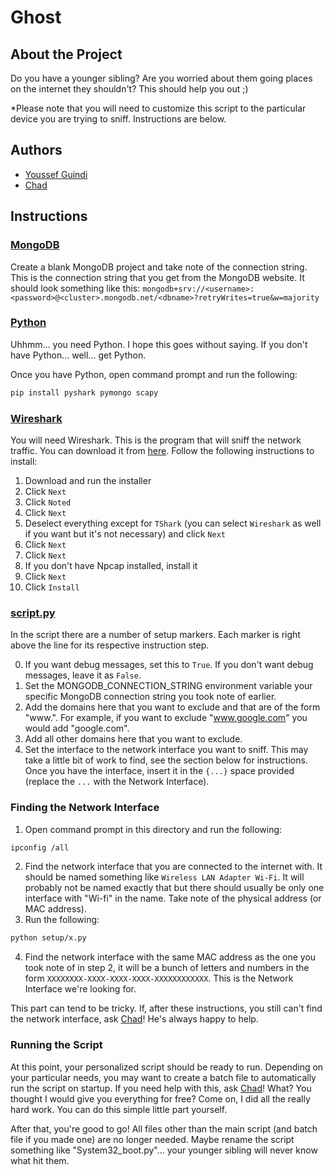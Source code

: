 # Ghost

## About the Project

Do you have a younger sibling? Are you worried about them going places on the internet they shouldn't? This should help you out ;)

*Please note that you will need to customize this script to the particular device you are trying to sniff. Instructions are below.

## Authors

- [Youssef Guindi](https://github.com/YoussefWindy "Youssef Windy")
- [Chad](https://chatgpt.com "Chad")

## Instructions

### [MongoDB](https://www.mongodb.com "MongoDB")

Create a blank MongoDB project and take note of the connection string. This is the connection string that you get from the MongoDB website. It should look something like this: `mongodb+srv://<username>:<password>@<cluster>.mongodb.net/<dbname>?retryWrites=true&w=majority`

### [Python](https://www.python.org/downloads/ "Python")

Uhhmm... you need Python. I hope this goes without saying. If you don't have Python... well... get Python.

Once you have Python, open command prompt and run the following:
```bash
pip install pyshark pymongo scapy
```

### [Wireshark](https://www.wireshark.org/download.html "Wireshark")

You will need Wireshark. This is the program that will sniff the network traffic. You can download it from [here](https://www.wireshark.org/download.html "oooo a link"). Follow the following instructions to install:

1. Download and run the installer
2. Click `Next`
3. Click `Noted`
4. Click `Next`
5. Deselect everything except for `TShark` (you can select `Wireshark` as well if you want but it's not necessary) and click `Next`
6. Click `Next`
7. Click `Next`
8. If you don't have Npcap installed, install it
9. Click `Next`
10. Click `Install`

### [script.py](script.py "Click Me!")

In the script there are a number of setup markers. Each marker is right above the line for its respective instruction step.

0. If you want debug messages, set this to `True`. If you don't want debug messages, leave it as `False`.
1. Set the MONGODB_CONNECTION_STRING environment variable your specific MongoDB connection string you took note of earlier.
2. Add the domains here that you want to exclude and that are of the form "www.<domain>". For example, if you want to exclude "www.google.com" you would add "google.com".
3. Add all other domains here that you want to exclude.
4. Set the interface to the network interface you want to sniff. This may take a little bit of work to find, see the section below for instructions. Once you have the interface, insert it in the `{...}` space provided (replace the `...` with the Network Interface).

### Finding the Network Interface

1. Open command prompt in this directory and run the following:
```bash
ipconfig /all
```
2. Find the network interface that you are connected to the internet with. It should be named something like `Wireless LAN Adapter Wi-Fi`. It will probably not be named exactly that but there should usually be only one interface with "Wi-fi" in the name. Take note of the physical address (or MAC address).
3. Run the following:
```bash
python setup/x.py
```
4. Find the network interface with the same MAC address as the one you took note of in step 2, it will be a bunch of letters and numbers in the form `XXXXXXXX-XXXX-XXXX-XXXX-XXXXXXXXXXXX`. This is the Network Interface we're looking for.

This part can tend to be tricky. If, after these instructions, you still can't find the network interface, ask [Chad](https://chatgpt.com "Chad")! He's always happy to help.

### Running the Script

At this point, your personalized script should be ready to run. Depending on your particular needs, you may want to create a batch file to automatically run the script on startup. If you need help with this, ask [Chad](https://chatgpt.com "Chad")! What? You thought I would give you everything for free? Come on, I did all the really hard work. You can do this simple little part yourself.

After that, you're good to go! All files other than the main script (and batch file if you made one) are no longer needed. Maybe rename the script something like "System32_boot.py"... your younger sibling will never know what hit them.

